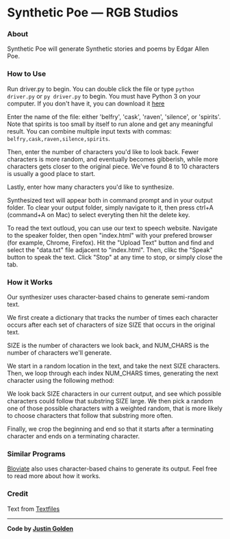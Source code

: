 # Synthetic Poe  &mdash; RGB Studios 

### About

Synthetic Poe will generate Synthetic stories and poems by Edgar Allen Poe.

### How to Use

Run driver.py to begin. You can double click the file or type <code>python driver.py</code> or <code>py driver.py</code> to begin. You must have Python 3 on your computer. If you don't have it, you can download it [here](https://www.python.org/downloads/)

Enter the name of the file: either 'belfry', 'cask', 'raven', 'silence', or 'spirits'. Note that spirits is too small by itself to run alone and get any meaningful result. You can combine multiple input texts with commas: <code>belfry,cask,raven,silence,spirits</code>.

Then, enter the number of characters you'd like to look back. Fewer characters is more random, and eventually becomes gibberish, while more characters gets closer to the original piece. We've found 8 to 10 characters is usually a good place to start.

Lastly, enter how many characters you'd like to synthesize.

Synthesized text will appear both in command prompt and in your output folder. To clear your output folder, simply navigate to it, then press ctrl+A (command+A on Mac) to select everyting then hit the delete key.

To read the text outloud, you can use our text to speech website. Navigate to the speaker folder, then open "index.html" with your prefered browser (for example, Chrome, Firefox). Hit the "Upload Text" button and find and select the "data.txt" file adjacent to "index.html". Then, clikc the "Speak" button to speak the text. Click "Stop" at any time to stop, or simply close the tab.

### How it Works

Our synthesizer uses character-based chains to generate semi-random text. 

We first create a dictionary that tracks the number of times each character occurs after each set of characters of size SIZE that occurs in the original text.

SIZE is the number of characters we look back, and NUM_CHARS is the number of characters we'll generate.

We start in a random location in the text, and take the next SIZE characters. Then, we loop through each index NUM_CHARS times, generating the next character using the following method:

We look back SIZE characters in our current output, and see which possible characters could follow that substring SIZE large. We then pick a random one of those possible characters with a weighted random, that is more likely to choose characters that follow that substring more often.

Finally, we crop the beginning and end so that it starts after a terminating character and ends on a terminating character.

### Similar Programs

[Bloviate](https://successfulsoftware.net/2019/04/02/bloviate/) also uses character-based chains to generate its output. Feel free to read more about how it works.

### Credit

Text from [Textfiles](http://www.textfiles.com/etext/AUTHORS/POE/)

<hr>

**Code by [Justin Golden](https://justingolden21.github.io)**
